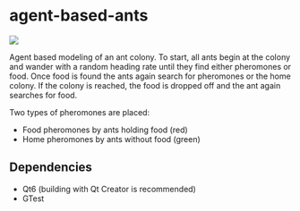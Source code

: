 # agent-based-ants

![](https://github.com/ajordan5/agent-based-ants/blob/master/doc/ant.gif)

Agent based modeling of an ant colony. To start, all ants begin at the colony and wander with a random heading rate until they find either pheromones or food. Once food is found the ants again search for pheromones or the home colony. If the colony is reached, the food is dropped off and the ant again searches for food.

Two types of pheromones are placed:
* Food pheromones by ants holding food (red)
* Home pheromones by ants without food (green)

## Dependencies
* Qt6 (building with Qt Creator is recommended)
* GTest
